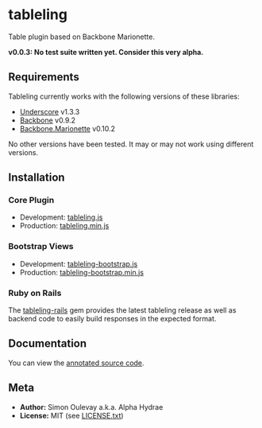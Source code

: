 # tableling

Table plugin based on Backbone Marionette.

**v0.0.3: No test suite written yet. Consider this very alpha.**

## Requirements

Tableling currently works with the following versions of these libraries:

* [Underscore](http://underscorejs.org) v1.3.3
* [Backbone](http://backbonejs.org) v0.9.2
* [Backbone.Marionette](http://marionettejs.com) v0.10.2

No other versions have been tested. It may or may not work using different versions.

## Installation

### Core Plugin

* Development: [tableling.js](https://raw.github.com/AlphaHydrae/tableling/master/lib/tableling.js)
* Production: [tableling.min.js](https://raw.github.com/AlphaHydrae/tableling/master/lib/tableling.min.js)

### Bootstrap Views

* Development: [tableling-bootstrap.js](https://raw.github.com/AlphaHydrae/tableling/master/lib/tableling-bootstrap.js)
* Production: [tableling-bootstrap.min.js](https://raw.github.com/AlphaHydrae/tableling/master/lib/tableling-bootstrap.min.js)

### Ruby on Rails

The [tableling-rails](https://github.com/AlphaHydrae/tableling-rails) gem provides the latest tableling release as well as backend code to easily build responses in the expected format.

## Documentation

You can view the [annotated source code](http://alphahydrae.github.com/tableling/).

## Meta

* **Author:** Simon Oulevay a.k.a. Alpha Hydrae
* **License:** MIT (see [LICENSE.txt](https://raw.github.com/AlphaHydrae/tableling/master/LICENSE.txt))
